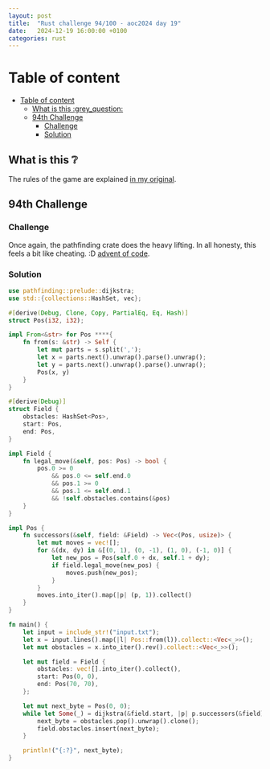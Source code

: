 ```yaml
---
layout: post
title:  "Rust challenge 94/100 - aoc2024 day 19"
date:   2024-12-19 16:00:00 +0100
categories: rust
---
```



#  Table of content
- [Table of content](#table-of-content)
  - [What is this :grey\_question:](#what-is-this-grey_question)
  - [94th Challenge](#94th-challenge)
    - [Challenge](#challenge)
    - [Solution](#solution)

## What is this :grey_question: 

The rules of the game are explained [in my original](https://maebli.github.io/rust/2021/10/18/100rust.html). 

## 94th Challenge
### Challenge

Once again, the pathfinding crate does the heavy lifting. In all honesty, this feels a bit like cheating. :D [advent of code](https://adventofcode.com/2024/day/19). 

### Solution

```rust
use pathfinding::prelude::dijkstra;
use std::{collections::HashSet, vec};

#[derive(Debug, Clone, Copy, PartialEq, Eq, Hash)]
struct Pos(i32, i32);

impl From<&str> for Pos ****{
    fn from(s: &str) -> Self {
        let mut parts = s.split(',');
        let x = parts.next().unwrap().parse().unwrap();
        let y = parts.next().unwrap().parse().unwrap();
        Pos(x, y)
    }
}

#[derive(Debug)]
struct Field {
    obstacles: HashSet<Pos>,
    start: Pos,
    end: Pos,
}

impl Field {
    fn legal_move(&self, pos: Pos) -> bool {
        pos.0 >= 0
            && pos.0 <= self.end.0
            && pos.1 >= 0
            && pos.1 <= self.end.1
            && !self.obstacles.contains(&pos)
    }
}

impl Pos {
    fn successors(&self, field: &Field) -> Vec<(Pos, usize)> {
        let mut moves = vec![];
        for &(dx, dy) in &[(0, 1), (0, -1), (1, 0), (-1, 0)] {
            let new_pos = Pos(self.0 + dx, self.1 + dy);
            if field.legal_move(new_pos) {
                moves.push(new_pos);
            }
        }
        moves.into_iter().map(|p| (p, 1)).collect()
    }
}

fn main() {
    let input = include_str!("input.txt");
    let x = input.lines().map(|l| Pos::from(l)).collect::<Vec<_>>();
    let mut obstacles = x.into_iter().rev().collect::<Vec<_>>();

    let mut field = Field {
        obstacles: vec![].into_iter().collect(),
        start: Pos(0, 0),
        end: Pos(70, 70),
    };

    let mut next_byte = Pos(0, 0);
    while let Some(_) = dijkstra(&field.start, |p| p.successors(&field), |p| *p == field.end) {
        next_byte = obstacles.pop().unwrap().clone();
        field.obstacles.insert(next_byte);
    }

    println!("{:?}", next_byte);
}


```